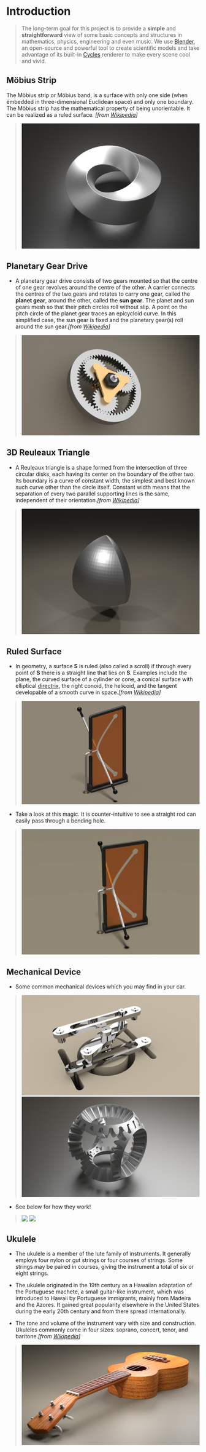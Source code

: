 # Introduction
> The long-term goal for this project is to provide a **simple** and **straightforward** view of some basic concepts and structures in mathematics, physics, engineering and even music. We use [Blender](https://www.blender.org/), an open-source and powerful tool to create scientific models and take advantage of its built-in [Cycles](https://www.cycles-renderer.org/) renderer to make every scene cool and vivid.

## Möbius Strip
The Möbius strip or Möbius band, is a surface with only one side (when embedded in three-dimensional Euclidean space) and only one boundary. The Möbius strip has the mathematical property of being unorientable. It can be realized as a ruled surface. *[from [Wikipedia](https://en.wikipedia.org/wiki/M%C3%B6bius_strip)]*
> ![](./image/mobius.png)
## Planetary Gear Drive
- A planetary gear drive consists of two gears mounted so that the centre of one gear revolves around the centre of the other. A carrier connects the centres of the two gears and rotates to carry one gear, called the **planet gear**, around the other, called the **sun gear**. The planet and sun gears mesh so that their pitch circles roll without slip. A point on the pitch circle of the planet gear traces an epicycloid curve. In this simplified case, the sun gear is fixed and the planetary gear(s) roll around the sun gear.*[from [Wikipedia](https://en.wikipedia.org/wiki/Epicyclic_gearing)]*
> ![](./image/planet_gear_drive1.jpg)
## 3D Reuleaux Triangle
- A Reuleaux triangle is a shape formed from the intersection of three circular disks, each having its center on the boundary of the other two. Its boundary is a curve of constant width, the simplest and best known such curve other than the circle itself. Constant width means that the separation of every two parallel supporting lines is the same, independent of their orientation.*[from [Wikipedia](https://en.wikipedia.org/wiki/Reuleaux_triangle)]* 
> ![](./image/reuleaux_triangle.png)
## Ruled Surface
- In geometry, a surface **S** is ruled (also called a scroll) if through every point of **S** there is a straight line that lies on **S**. Examples include the plane, the curved surface of a cylinder or cone, a conical surface with elliptical [directrix](https://en.wikipedia.org/wiki/Conic_section#Eccentricity,_focus_and_directrix), the right conoid, the helicoid, and the tangent developable of a smooth curve in space.*[from [Wikipedia](https://en.wikipedia.org/wiki/Ruled_surface)]* 
> ![](./image/ruled_surface_test.png)
- Take a look at this magic. It is counter-intuitive to see a straight rod can easily pass through a bending hole.
> ![](./image/ruled_surface.gif)
## Mechanical Device
- Some common mechanical devices which you may find in your car.
> ![](./image/differential0.00.png)
> ![](./image/mechanic.png)
- See below for how they work!
> ![](./image/differential.gif)
> ![](./image/mechanical_device_lastest.gif)
## Ukulele
- The ukulele is a member of the lute family of instruments. It generally employs four nylon or gut strings or four courses of strings. Some strings may be paired in courses, giving the instrument a total of six or eight strings.  

- The ukulele originated in the 19th century as a Hawaiian adaptation of the Portuguese machete, a small guitar-like instrument, which was introduced to Hawaii by Portuguese immigrants, mainly from Madeira and the Azores. It gained great popularity elsewhere in the United States during the early 20th century and from there spread internationally.

- The tone and volume of the instrument vary with size and construction. Ukuleles commonly come in four sizes: soprano, concert, tenor, and baritone.*[from [Wikipedia](https://en.wikipedia.org/wiki/Ukulele)]*
> ![](./image/ukulele.png)
